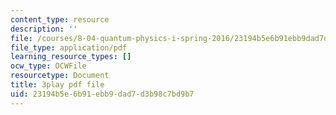 ```yaml
---
content_type: resource
description: ''
file: /courses/8-04-quantum-physics-i-spring-2016/23194b5e6b91ebb9dad7d3b98c7bd9b7_ipXNYnO7yRk.pdf
file_type: application/pdf
learning_resource_types: []
ocw_type: OCWFile
resourcetype: Document
title: 3play pdf file
uid: 23194b5e-6b91-ebb9-dad7-d3b98c7bd9b7
---
```

